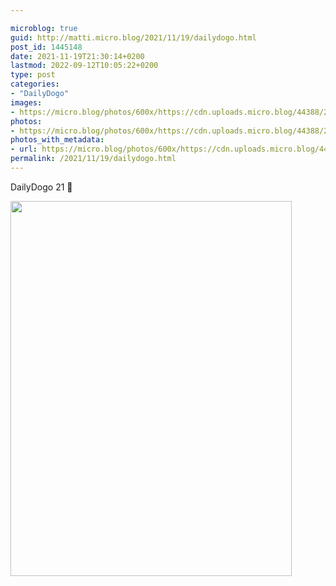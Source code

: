 ```yaml
---

microblog: true
guid: http://matti.micro.blog/2021/11/19/dailydogo.html
post_id: 1445148
date: 2021-11-19T21:30:14+0200
lastmod: 2022-09-12T10:05:22+0200
type: post
categories:
- "DailyDogo"
images:
- https://micro.blog/photos/600x/https://cdn.uploads.micro.blog/44388/2021/ca5f50dbd4.jpg
photos:
- https://micro.blog/photos/600x/https://cdn.uploads.micro.blog/44388/2021/ca5f50dbd4.jpg
photos_with_metadata:
- url: https://micro.blog/photos/600x/https://cdn.uploads.micro.blog/44388/2021/ca5f50dbd4.jpg
permalink: /2021/11/19/dailydogo.html
---
```

DailyDogo 21 🐶

<img src="/media/uploads/2021/ca5f50dbd4.jpg" width="450" height="600" alt="" />
